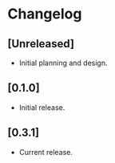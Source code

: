 # Changelog

## [Unreleased]

- Initial planning and design.

## [0.1.0]

- Initial release.

## [0.3.1]

- Current release.


